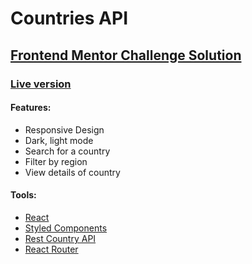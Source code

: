 # Countries API 

## [Frontend Mentor Challenge Solution](https://www.frontendmentor.io/home "Frontend Mentor Challenge Solution")

### [Live version](https://countries-api-woad.vercel.app/countries "Live version")

#### Features: 
- Responsive Design
- Dark, light mode
- Search for a country
- Filter by region
- View details of country

#### Tools: 
- [React](https://reactjs.org/ "React") 
- [Styled Components](https://styled-components.com/ "Styled Components")
- [Rest Country API](https://restcountries.com/ "Rest Country API")
- [React Router](https://reactrouter.com/ "React Router")
